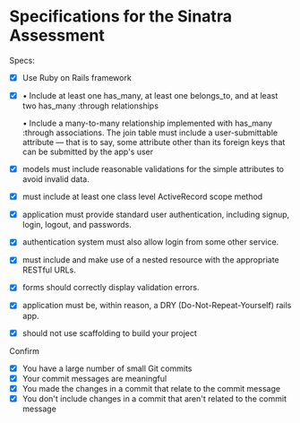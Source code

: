 # Specifications for the Sinatra Assessment

Specs:
- [x] Use Ruby on Rails framework
- [x] • Include at least one has_many, at least one belongs_to, and at least two has_many :through relationships

    • Include a many-to-many relationship implemented with has_many :through associations. The join table must include a user-submittable attribute — that is to say, some attribute other than its foreign keys that can be submitted by the app's user

- [x] models must include reasonable validations for the simple attributes to avoid invalid data.
- [x] must include at least one class level ActiveRecord scope method
- [x] application must provide standard user authentication, including signup, login, logout, and       passwords.
- [x] authentication system must also allow login from some other service.
- [x] must include and make use of a nested resource with the appropriate RESTful URLs.
- [x] forms should correctly display validation errors.
- [x] application must be, within reason, a DRY (Do-Not-Repeat-Yourself) rails app.
- [x] should not use scaffolding to build your project

Confirm
- [x] You have a large number of small Git commits
- [x] Your commit messages are meaningful
- [x] You made the changes in a commit that relate to the commit message
- [x] You don't include changes in a commit that aren't related to the commit message

